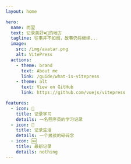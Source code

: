 ```yaml
---
layout: home

hero:
  name: 而翌
  text: 记录美好❤️‍🔥的地方
  tagline: 往事并不如烟，故事仍将继续...
  image:
    src: /img/avatar.png
    alt: VitePress
  actions:
    - theme: brand
      text: About me
      link: /guide/what-is-vitepress
    - theme: alt
      text: View on GitHub
      link: https://github.com/vuejs/vitepress

features:
  - icon: 📖
    title: 记录学习
    details: 一名程序员的学习记录
  - icon: 👦
    title: 记录生活
    details: 一个男孩的碎碎念
  - icon: 🆕
    title: 最新记录
    details: nothing
---
```

<script setup>
import Home from '../src/components/home.vue';
</script>
<Home />